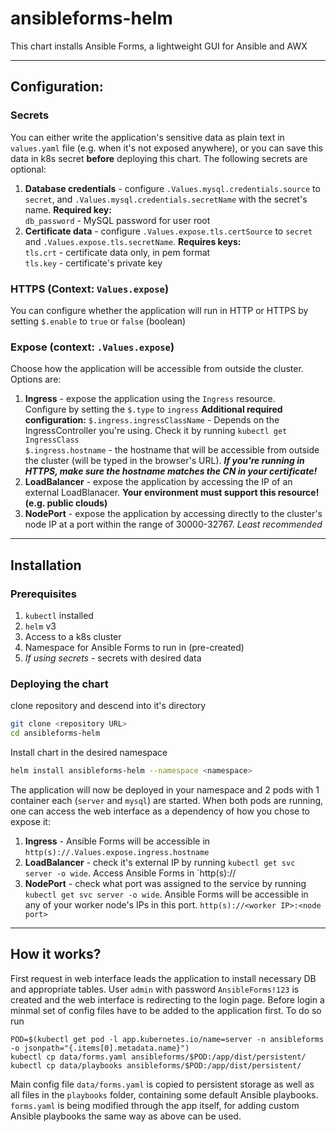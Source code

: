 # ansibleforms-helm
This chart installs Ansible Forms, a lightweight GUI for Ansible and AWX

---
## Configuration:
### Secrets
You can either write the application's sensitive data as plain text in `values.yaml` file (e.g. when it's not exposed anywhere), or you can save this data in k8s secret **before** deploying this chart.
The following secrets are optional:
1. **Database credentials** - configure `.Values.mysql.credentials.source` to `secret`, and `.Values.mysql.credentials.secretName` with the secret's name. **Required key:**  
`db_password` - MySQL password for user root
2. **Certificate data** - configure `.Values.expose.tls.certSource` to `secret` and `.Values.expose.tls.secretName`. **Requires keys:**  
`tls.crt` - certificate data only, in pem format  
`tls.key` - certificate's private key

### HTTPS (Context: `Values.expose`)
You can configure whether the application will run in HTTP or HTTPS by setting `$.enable` to `true` or `false` (boolean)

### Expose (context: `.Values.expose`)
Choose how the application will be accessible from outside the cluster. Options are:
1. **Ingress** - expose the application using the `Ingress` resource.  
Configure by setting the `$.type` to `ingress`
**Additional required configuration:** 
 `$.ingress.ingressClassName` - Depends on the IngressController you're using. Check it by running `kubectl get IngressClass`  
 `$.ingress.hostname` - the hostname that will be accessible from outside the cluster (will be typed in the browser's URL). ***If you're running in HTTPS, make sure the hostname matches the CN in your certificate!***
 2. **LoadBalancer** - expose the application by accessing the IP of an external LoadBlanacer. **Your environment must support this resource! (e.g. public clouds)**
3. **NodePort** - expose the application by accessing directly to the cluster's node IP at a port within the range of 30000-32767. 
 *Least recommended*

___
## Installation

### Prerequisites
1. `kubectl` installed
2. `helm` v3
3. Access to a k8s cluster
4. Namespace for Ansible Forms to run in (pre-created)
5. *If using secrets* - secrets with desired data  

### Deploying the chart

clone repository and descend into it's directory

````bash
git clone <repository URL>
cd ansibleforms-helm
````

Install chart in the desired namespace
```bash
helm install ansibleforms-helm --namespace <namespace>
```
The application will now be deployed in your namespace and 2 pods with 1 container each (`server` and `mysql`) are started.
When both pods are running, one can access the web interface as a dependency of how you chose to expose it:
1. **Ingress** - Ansible Forms will be accessible in `http(s)://.Values.expose.ingress.hostname`
2. **LoadBalancer** - check it's external IP by running `kubectl get svc server -o wide`. Access Ansible Forms in `http(s)://<LoadBalancer external port>
3. **NodePort** - check what port was assigned to the service by running `kubectl get svc server -o wide`. Ansible Forms will be accessible in any of your worker node's IPs in this port. `http(s)://<worker IP>:<node port>`

---
## How it works?
First request in web interface leads the application to install necessary DB and appropriate tables. User ```admin``` with password ```AnsibleForms!123``` is created and the web interface is redirecting to the login page.
Before login a minmal set of config files have to be added to the application first. To do so run 
```
POD=$(kubectl get pod -l app.kubernetes.io/name=server -n ansibleforms -o jsonpath="{.items[0].metadata.name}")
kubectl cp data/forms.yaml ansibleforms/$POD:/app/dist/persistent/
kubectl cp data/playbooks ansibleforms/$POD:/app/dist/persistent/
```
Main config file ```data/forms.yaml``` is copied to persistent storage as well as all files in the ```playbooks``` folder, containing some default Ansible playbooks. ```forms.yaml``` is being modified through the app itself, for adding custom Ansible playbooks the same way as above can be used.